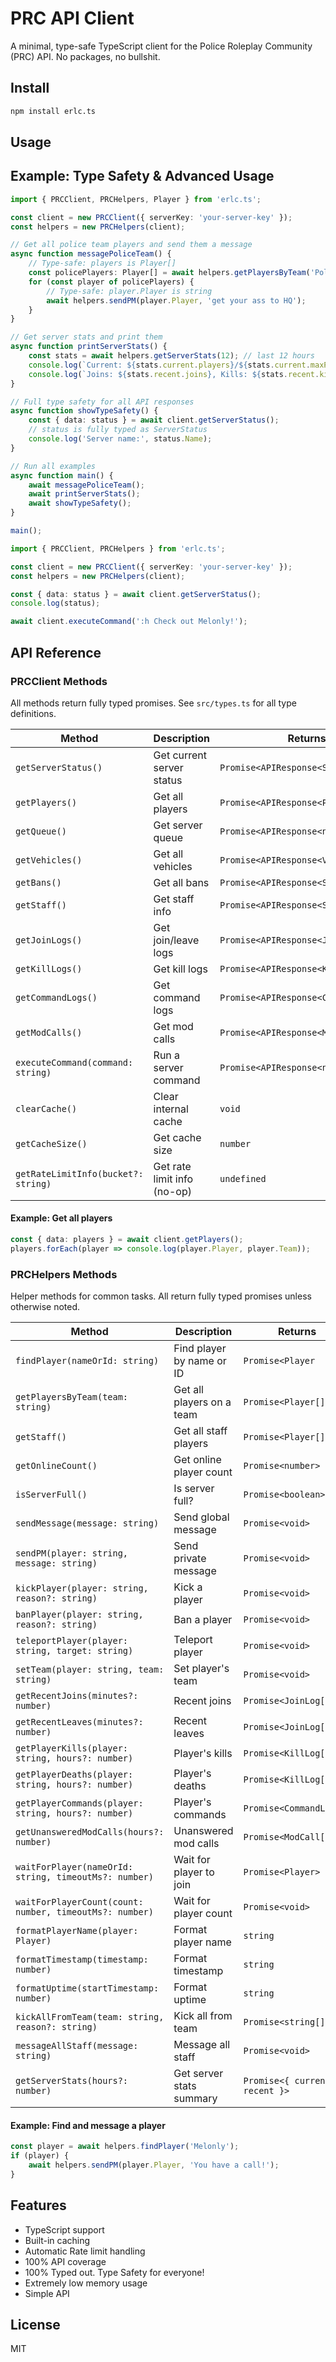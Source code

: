 # PRC API Client

A minimal, type-safe TypeScript client for the Police Roleplay Community (PRC) API.
No packages, no bullshit. 

## Install

```bash
npm install erlc.ts
```

## Usage
## Example: Type Safety & Advanced Usage

```typescript
import { PRCClient, PRCHelpers, Player } from 'erlc.ts';

const client = new PRCClient({ serverKey: 'your-server-key' });
const helpers = new PRCHelpers(client);

// Get all police team players and send them a message
async function messagePoliceTeam() {
	// Type-safe: players is Player[]
	const policePlayers: Player[] = await helpers.getPlayersByTeam('Police');
	for (const player of policePlayers) {
		// Type-safe: player.Player is string
		await helpers.sendPM(player.Player, 'get your ass to HQ');
	}
}

// Get server stats and print them
async function printServerStats() {
	const stats = await helpers.getServerStats(12); // last 12 hours
	console.log(`Current: ${stats.current.players}/${stats.current.maxPlayers} - ${stats.current.name}`);
	console.log(`Joins: ${stats.recent.joins}, Kills: ${stats.recent.kills}, Unique Players: ${stats.recent.uniquePlayers}`);
}

// Full type safety for all API responses
async function showTypeSafety() {
	const { data: status } = await client.getServerStatus();
	// status is fully typed as ServerStatus
	console.log('Server name:', status.Name);
}

// Run all examples
async function main() {
	await messagePoliceTeam();
	await printServerStats();
	await showTypeSafety();
}

main();
```


```typescript
import { PRCClient, PRCHelpers } from 'erlc.ts';

const client = new PRCClient({ serverKey: 'your-server-key' });
const helpers = new PRCHelpers(client);

const { data: status } = await client.getServerStatus();
console.log(status);

await client.executeCommand(':h Check out Melonly!');
```

## API Reference

### PRCClient Methods

All methods return fully typed promises. See `src/types.ts` for all type definitions.

| Method | Description | Returns |
|--------|-------------|---------|
| `getServerStatus()` | Get current server status | `Promise<APIResponse<ServerStatus>>` |
| `getPlayers()` | Get all players | `Promise<APIResponse<Player[]>>` |
| `getQueue()` | Get server queue | `Promise<APIResponse<number[]>>` |
| `getVehicles()` | Get all vehicles | `Promise<APIResponse<Vehicle[]>>` |
| `getBans()` | Get all bans | `Promise<APIResponse<ServerBans>>` |
| `getStaff()` | Get staff info | `Promise<APIResponse<ServerStaff>>` |
| `getJoinLogs()` | Get join/leave logs | `Promise<APIResponse<JoinLog[]>>` |
| `getKillLogs()` | Get kill logs | `Promise<APIResponse<KillLog[]>>` |
| `getCommandLogs()` | Get command logs | `Promise<APIResponse<CommandLog[]>>` |
| `getModCalls()` | Get mod calls | `Promise<APIResponse<ModCall[]>>` |
| `executeCommand(command: string)` | Run a server command | `Promise<APIResponse<null>>` |
| `clearCache()` | Clear internal cache | `void` |
| `getCacheSize()` | Get cache size | `number` |
| `getRateLimitInfo(bucket?: string)` | Get rate limit info (no-op) | `undefined` |

#### Example: Get all players

```typescript
const { data: players } = await client.getPlayers();
players.forEach(player => console.log(player.Player, player.Team));
```

### PRCHelpers Methods

Helper methods for common tasks. All return fully typed promises unless otherwise noted.

| Method | Description | Returns |
|--------|-------------|---------|
| `findPlayer(nameOrId: string)` | Find player by name or ID | `Promise<Player` | null>` |
| `getPlayersByTeam(team: string)` | Get all players on a team | `Promise<Player[]>` |
| `getStaff()` | Get all staff players | `Promise<Player[]>` |
| `getOnlineCount()` | Get online player count | `Promise<number>` |
| `isServerFull()` | Is server full? | `Promise<boolean>` |
| `sendMessage(message: string)` | Send global message | `Promise<void>` |
| `sendPM(player: string, message: string)` | Send private message | `Promise<void>` |
| `kickPlayer(player: string, reason?: string)` | Kick a player | `Promise<void>` |
| `banPlayer(player: string, reason?: string)` | Ban a player | `Promise<void>` |
| `teleportPlayer(player: string, target: string)` | Teleport player | `Promise<void>` |
| `setTeam(player: string, team: string)` | Set player's team | `Promise<void>` |
| `getRecentJoins(minutes?: number)` | Recent joins | `Promise<JoinLog[]>` |
| `getRecentLeaves(minutes?: number)` | Recent leaves | `Promise<JoinLog[]>` |
| `getPlayerKills(player: string, hours?: number)` | Player's kills | `Promise<KillLog[]>` |
| `getPlayerDeaths(player: string, hours?: number)` | Player's deaths | `Promise<KillLog[]>` |
| `getPlayerCommands(player: string, hours?: number)` | Player's commands | `Promise<CommandLog[]>` |
| `getUnansweredModCalls(hours?: number)` | Unanswered mod calls | `Promise<ModCall[]>` |
| `waitForPlayer(nameOrId: string, timeoutMs?: number)` | Wait for player to join | `Promise<Player>` |
| `waitForPlayerCount(count: number, timeoutMs?: number)` | Wait for player count | `Promise<void>` |
| `formatPlayerName(player: Player)` | Format player name | `string` |
| `formatTimestamp(timestamp: number)` | Format timestamp | `string` |
| `formatUptime(startTimestamp: number)` | Format uptime | `string` |
| `kickAllFromTeam(team: string, reason?: string)` | Kick all from team | `Promise<string[]>` |
| `messageAllStaff(message: string)` | Message all staff | `Promise<void>` |
| `getServerStats(hours?: number)` | Get server stats summary | `Promise<{ current, recent }>` |

#### Example: Find and message a player

```typescript
const player = await helpers.findPlayer('Melonly');
if (player) {
	await helpers.sendPM(player.Player, 'You have a call!');
}
```

## Features

- TypeScript support
- Built-in caching
- Automatic Rate limit handling
- 100% API coverage
- 100% Typed out. Type Safety for everyone!
- Extremely low memory usage
- Simple API

## License

MIT
